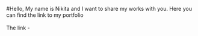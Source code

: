 #Hello, My name is Nikita and I want to share my works with you. Here you can find the link to my portfolio 
<br> <br>
The link - 
